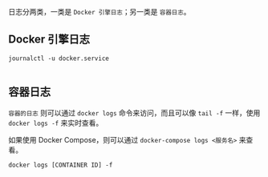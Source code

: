 日志分两类，一类是 `Docker 引擎日志`；另一类是 `容器日志`。

## Docker 引擎日志 

```shell
journalctl -u docker.service


```

## 容器日志 

`容器的日志` 则可以通过 `docker logs` 命令来访问，而且可以像 `tail -f` 一样，使用 `docker logs -f` 来实时查看。

如果使用 Docker Compose，则可以通过 `docker-compose logs <服务名>` 来查看。

```shell
docker logs [CONTAINER ID] -f
```

